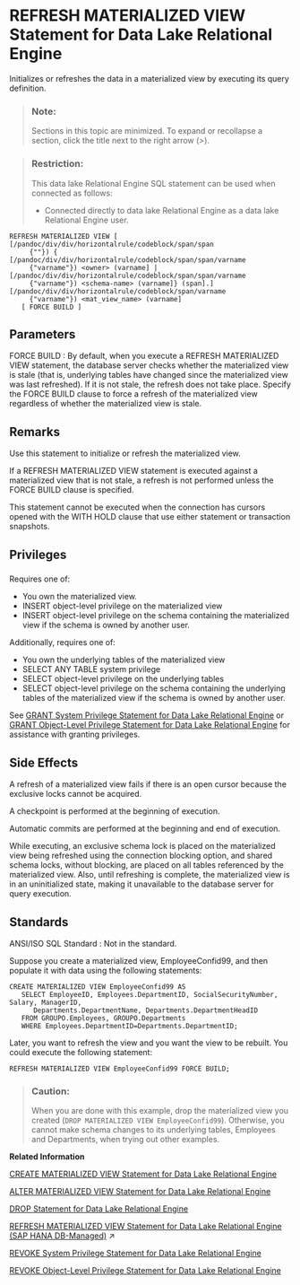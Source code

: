 <!-- loiofaab95d872784a4c8d2a7bd3e74faa04 -->

# REFRESH MATERIALIZED VIEW Statement for Data Lake Relational Engine

Initializes or refreshes the data in a materialized view by executing its query definition.



> ### Note:  
> Sections in this topic are minimized. To expand or recollapse a section, click the title next to the right arrow \(*\>*\).



> ### Restriction:  
> This data lake Relational Engine SQL statement can be used when connected as follows:
> 
> -   Connected directly to data lake Relational Engine as a data lake Relational Engine user.



```
REFRESH MATERIALIZED VIEW [ [/pandoc/div/div/horizontalrule/codeblock/span/span
     {""}) { [/pandoc/div/div/horizontalrule/codeblock/span/span/varname
     {"varname"}) <owner> (varname] | [/pandoc/div/div/horizontalrule/codeblock/span/span/varname
     {"varname"}) <schema-name> (varname]} (span].][/pandoc/div/div/horizontalrule/codeblock/span/varname
     {"varname"}) <mat_view_name> (varname]
   [ FORCE BUILD ]
```



<a name="loiofaab95d872784a4c8d2a7bd3e74faa04__refresh_matview_parameters1"/>

## Parameters

 FORCE BUILD
 :   By default, when you execute a REFRESH MATERIALIZED VIEW statement, the database server checks whether the materialized view is stale \(that is, underlying tables have changed since the materialized view was last refreshed\). If it is not stale, the refresh does not take place. Specify the FORCE BUILD clause to force a refresh of the materialized view regardless of whether the materialized view is stale.

 

<a name="loiofaab95d872784a4c8d2a7bd3e74faa04__refresh_matview_remarks1"/>

## Remarks

Use this statement to initialize or refresh the materialized view.

If a REFRESH MATERIALIZED VIEW statement is executed against a materialized view that is not stale, a refresh is not performed unless the FORCE BUILD clause is specified.

This statement cannot be executed when the connection has cursors opened with the WITH HOLD clause that use either statement or transaction snapshots.



<a name="loiofaab95d872784a4c8d2a7bd3e74faa04__refresh_mat_view_privileges1"/>

## Privileges



### 

Requires one of:

-   You own the materialized view.
-   INSERT object-level privilege on the materialized view
-   INSERT object-level privilege on the schema containing the materialized view if the schema is owned by another user.

Additionally, requires one of:

-   You own the underlying tables of the materialized view
-   SELECT ANY TABLE system privilege
-   SELECT object-level privilege on the underlying tables
-   SELECT object-level privilege on the schema containing the underlying tables of the materialized view if the schema is owned by another user.

See [GRANT System Privilege Statement for Data Lake Relational Engine](grant-system-privilege-statement-for-data-lake-relational-engine-a3dfcb0.md) or [GRANT Object-Level Privilege Statement for Data Lake Relational Engine](grant-object-level-privilege-statement-for-data-lake-relational-engine-a3e154f.md) for assistance with granting privileges.



<a name="loiofaab95d872784a4c8d2a7bd3e74faa04__refresh_matview_side_effects1"/>

## Side Effects

A refresh of a materialized view fails if there is an open cursor because the exclusive locks cannot be acquired.

A checkpoint is performed at the beginning of execution.

Automatic commits are performed at the beginning and end of execution.

While executing, an exclusive schema lock is placed on the materialized view being refreshed using the connection blocking option, and shared schema locks, without blocking, are placed on all tables referenced by the materialized view. Also, until refreshing is complete, the materialized view is in an uninitialized state, making it unavailable to the database server for query execution.



<a name="loiofaab95d872784a4c8d2a7bd3e74faa04__refresh_matview_standards1"/>

## Standards

 ANSI/ISO SQL Standard
 :   Not in the standard.

 

Suppose you create a materialized view, EmployeeConfid99, and then populate it with data using the following statements:

```
CREATE MATERIALIZED VIEW EmployeeConfid99 AS
   SELECT EmployeeID, Employees.DepartmentID, SocialSecurityNumber, Salary, ManagerID,
      Departments.DepartmentName, Departments.DepartmentHeadID
   FROM GROUPO.Employees, GROUPO.Departments
   WHERE Employees.DepartmentID=Departments.DepartmentID;
```

Later, you want to refresh the view and you want the view to be rebuilt. You could execute the following statement:

```
REFRESH MATERIALIZED VIEW EmployeeConfid99 FORCE BUILD;
```

> ### Caution:  
> When you are done with this example, drop the materialized view you created \(`DROP MATERIALIZED VIEW EmployeeConfid99`\). Otherwise, you cannot make schema changes to its underlying tables, Employees and Departments, when trying out other examples.

**Related Information**  


[CREATE MATERIALIZED VIEW Statement for Data Lake Relational Engine](create-materialized-view-statement-for-data-lake-relational-engine-d5c757e.md "Creates a materialized view.")

[ALTER MATERIALIZED VIEW Statement for Data Lake Relational Engine](alter-materialized-view-statement-for-data-lake-relational-engine-d958953.md "Alters a materialized view.")

[DROP Statement for Data Lake Relational Engine](drop-statement-for-data-lake-relational-engine-a61c216.md "Removes objects from the database.")

[REFRESH MATERIALIZED VIEW Statement for Data Lake Relational Engine (SAP HANA DB-Managed)](https://help.sap.com/viewer/a898e08b84f21015969fa437e89860c8/2023_1_QRC/en-US/817277ba6ce21014a14fa76ab2f0e6e1.html "Initializes or refreshes the data in a materialized view by executing its query definition.") :arrow_upper_right:

[REVOKE System Privilege Statement for Data Lake Relational Engine](revoke-system-privilege-statement-for-data-lake-relational-engine-a3eadda.md "Removes specific system privileges from specific users and the right to administer the privilege.")

[REVOKE Object-Level Privilege Statement for Data Lake Relational Engine](revoke-object-level-privilege-statement-for-data-lake-relational-engine-a3e7af2.md "Removes object-level privileges that were given using the GRANT statement.")

